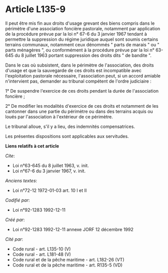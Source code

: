 # Article L135-9

Il peut être mis fin aux droits d'usage grevant des biens compris dans le périmètre d'une association foncière pastorale,
notamment par application de la procédure prévue par la loi n° 67-6 du 3 janvier 1967 tendant à permettre la suppression du
régime juridique auquel sont soumis certains terrains communaux, notamment ceux dénommés " parts de marais " ou " parts
ménagères ", ou conformément à la procédure prévue par la loi n° 63-645 du 8 juillet 1963 portant suppression des droits dits
" de bandite ". 

Dans le cas où subsistent, dans le périmètre de l'association, des droits d'usage et que la sauvegarde de ces droits est
incompatible avec l'exploitation pastorale nécessaire, l'association peut, si un accord amiable n'intervient pas, demander au
tribunal compétent de l'ordre judiciaire : 

1° De suspendre l'exercice de ces droits pendant la durée de l'association foncière ; 

2° De modifier les modalités d'exercice de ces droits et notamment de les cantonner dans une partie du périmètre ou dans des
terrains acquis ou loués par l'association à l'extérieur de ce périmètre. 

Le tribunal alloue, s'il y a lieu, des indemnités compensatrices. 

Les présentes dispositions sont applicables aux servitudes.

**Liens relatifs à cet article**

_Cite_:

  - Loi n°63-645 du 8 juillet 1963, v. init.
  - Loi n°67-6 du 3 janvier 1967, v. init.

_Anciens textes_:

  - Loi n°72-12 1972-01-03 art. 10 I et II

_Codifié par_:

  - Loi n°92-1283 1992-12-11

_Créé par_:

  - Loi n°92-1283 1992-12-11 annexe JORF 12 décembre 1992

_Cité par_:

  - Code rural - art. L135-10 (V)
  - Code rural - art. L181-48 (V)
  - Code rural et de la pêche maritime - art. L182-26 (VT)
  - Code rural et de la pêche maritime - art. R135-5 (VD)
